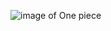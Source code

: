 ![image of One piece](https://dw9to29mmj727.cloudfront.net/promo/2016/5265-SeriesHeaders_OP_2000x800.jpg)
